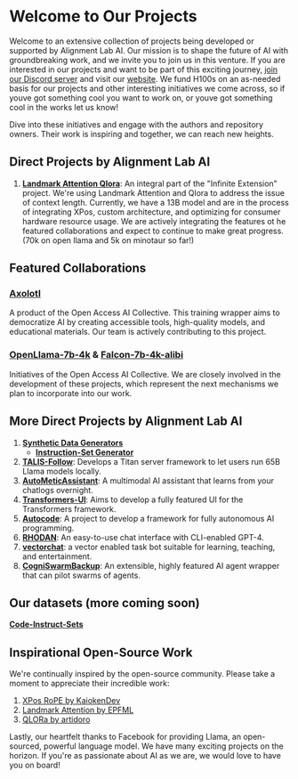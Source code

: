 # Welcome to Our Projects

Welcome to an extensive collection of projects being developed or supported by Alignment Lab AI. Our mission is to shape the future of AI with groundbreaking work, and we invite you to join us in this venture. If you are interested in our projects and want to be part of this exciting journey, [join our Discord server](https://discord.gg/n9hXaBPWxx) and visit our [website](alignmentlab.ai). We fund H100s on an as-needed basis for our projects and other interesting initiatives we come across, so if youve got something cool you want to work on, or youve got something cool in the works let us know!

Dive into these initiatives and engage with the authors and repository owners. Their work is inspiring and together, we can reach new heights.

## Direct Projects by Alignment Lab AI

1. **[Landmark Attention Qlora](https://github.com/eugenepentland/landmark-attention-qlora)**: An integral part of the "Infinite Extension" project. We're using Landmark Attention and Qlora to address the issue of context length. Currently, we have a 13B model and are in the process of integrating XPos, custom architecture, and optimizing for consumer hardware resource usage. We are actively integrating the features ot he featured collaborations and expect to continue to make great progress. (70k on open llama and 5k on minotaur so far!)

## Featured Collaborations

### [Axolotl](https://github.com/OpenAccess-AI-Collective/axolotl)
A product of the Open Access AI Collective. This training wrapper aims to democratize AI by creating accessible tools, high-quality models, and educational materials. Our team is actively contributing to this project.

### [OpenLlama-7b-4k](https://huggingface.co/openaccess-ai-collective/openllama-7b-4k) & [Falcon-7b-4k-alibi](https://huggingface.co/openaccess-ai-collective/falcon-7b-4k-alibi)
Initiatives of the Open Access AI Collective. We are closely involved in the development of these projects, which represent the next mechanisms we plan to incorporate into our work.

## More Direct Projects by Alignment Lab AI

1. **[Synthetic Data Generators](https://github.com/Alignment-Lab-AI/synthetic-data-generators)**
   - **[Instruction-Set Generator](https://github.com/atlasunified/instruction-set-generator)**
2. **[TALIS-Follow](https://github.com/Alignment-Lab-AI/TALIS-Follow)**: Develops a Titan server framework to let users run 65B Llama models locally.
3. **[AutoMeticAssistant](https://github.com/Alignment-Lab-AI/AutoMeticAssistant)**: A multimodal AI assistant that learns from your chatlogs overnight.
4. **[Transformers-UI](https://github.com/Alignment-Lab-AI/transformers-ui)**: Aims to develop a fully featured UI for the Transformers framework.
5. **[Autocode](https://github.com/Alignment-Lab-AI/autocode)**: A project to develop a framework for fully autonomous AI programming.
6. **[RHODAN](https://github.com/Alignment-Lab-AI/RHODAN)**: An easy-to-use chat interface with CLI-enabled GPT-4.
7. **[vectorchat](https://github.com/Alignment-Lab-AI/vectorchat)**: a vector enabled task bot suitable for learning, teaching, and entertainment.
8. **[CogniSwarmBackup](https://github.com/Alignment-Lab-AI/CogniSwarmbackup)**: An extensible, highly featured AI agent wrapper that can pilot swarms of agents.

## Our datasets (more coming soon)
**[Code-Instruct-Sets](https://huggingface.co/datasets/AtlasUnified/Code-Instruct-Sets)**

## Inspirational Open-Source Work

We're continually inspired by the open-source community. Please take a moment to appreciate their incredible work:
1. [XPos RoPE by KaiokenDev](https://github.com/kaiokendev/cutoff-len-is-context-len)
2. [Landmark Attention by EPFML](https://github.com/epfml/landmark-attention)
3. [QLORa by artidoro](https://github.com/artidoro/qlora)

Lastly, our heartfelt thanks to Facebook for providing Llama, an open-sourced, powerful language model. We have many exciting projects on the horizon. If you're as passionate about AI as we are, we would love to have you on board!
